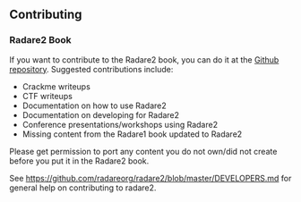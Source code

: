 ## Contributing

### Radare2 Book

If you want to contribute to the Radare2 book, you can do it at the [Github repository](https://github.com/radareorg/radare2book).
Suggested contributions include:

* Crackme writeups
* CTF writeups
* Documentation on how to use Radare2
* Documentation on developing for Radare2
* Conference presentations/workshops using Radare2
* Missing content from the Radare1 book updated to Radare2

Please get permission to port any content you do not own/did not create before you put it in the Radare2 book.

See <https://github.com/radareorg/radare2/blob/master/DEVELOPERS.md> for general help on contributing to radare2.

